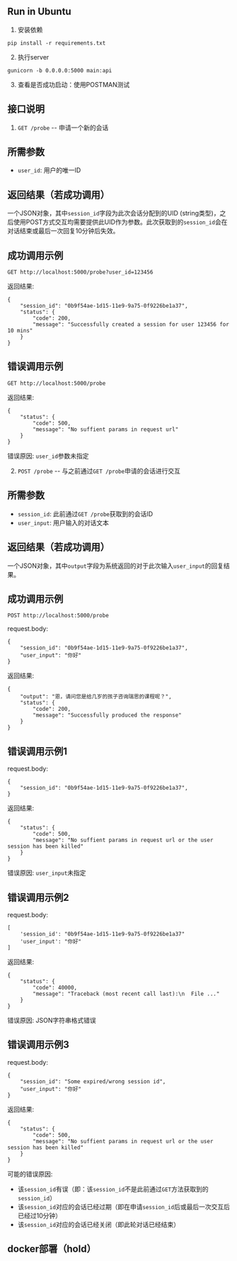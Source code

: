 ## Run in Ubuntu
1. 安装依赖
```
pip install -r requirements.txt
```
2. 执行server
```
gunicorn -b 0.0.0.0:5000 main:api
```
3. 查看是否成功启动：使用POSTMAN测试

## 接口说明
1. `GET /probe` -- 申请一个新的会话

所需参数
--------
* `user_id`: 用户的唯一ID

返回结果（若成功调用）
--------
一个JSON对象，其中`session_id`字段为此次会话分配到的UID (string类型)，之后使用POST方式交互均需要提供此UID作为参数。此次获取到的`session_id`会在对话结束或最后一次回复10分钟后失效。

成功调用示例
------------
```
GET http://localhost:5000/probe?user_id=123456
```
返回结果:
```
{
    "session_id": "0b9f54ae-1d15-11e9-9a75-0f9226be1a37",
    "status": {
        "code": 200,
        "message": "Successfully created a session for user 123456 for 10 mins"
    }
}
```

错误调用示例
------------
```
GET http://localhost:5000/probe
```
返回结果:
```
{
    "status": {
        "code": 500,
        "message": "No suffient params in request url"
    }
}
```
错误原因: `user_id`参数未指定

2. `POST /probe` -- 与之前通过`GET /probe`申请的会话进行交互

所需参数
--------
* `session_id`: 此前通过`GET /probe`获取到的会话ID
* `user_input`: 用户输入的对话文本

返回结果（若成功调用）
--------
一个JSON对象，其中`output`字段为系统返回的对于此次输入`user_input`的回复结果。

成功调用示例
------------
```
POST http://localhost:5000/probe 
```
request.body:
```
{
    "session_id": "0b9f54ae-1d15-11e9-9a75-0f9226be1a37",
    "user_input": "你好"
}
```
返回结果:
```
{
    "output": "恩，请问您是给几岁的孩子咨询瑞思的课程呢？",
    "status": {
        "code": 200,
        "message": "Successfully produced the response"
    }
}
```

错误调用示例1
-------------
request.body:
```
{
    "session_id": "0b9f54ae-1d15-11e9-9a75-0f9226be1a37",
}
```
返回结果:
```
{
    "status": {
        "code": 500,
        "message": "No suffient params in request url or the user session has been killed"
    }
}
```
错误原因: `user_input`未指定

错误调用示例2
-------------
request.body:
```
[
    'session_id': "0b9f54ae-1d15-11e9-9a75-0f9226be1a37"
    'user_input': "你好"
]
```
返回结果:
```
{
    "status": {
        "code": 40000,
        "message": "Traceback (most recent call last):\n  File ..."
    }
}
```
错误原因: JSON字符串格式错误

错误调用示例3
-------------
request.body:
```
{
    "session_id": "Some expired/wrong session id",
    "user_input": "你好"
}
```
返回结果:
```
{
    "status": {
        "code": 500,
        "message": "No suffient params in request url or the user session has been killed"
    }
}
```
可能的错误原因:
* 该`session_id`有误（即：该`session_id`不是此前通过`GET`方法获取到的`session_id`）
* 该`session_id`对应的会话已经过期（即在申请`session_id`后或最后一次交互后已经过10分钟）
* 该`session_id`对应的会话已经关闭（即此轮对话已经结束）
## docker部署（hold）
